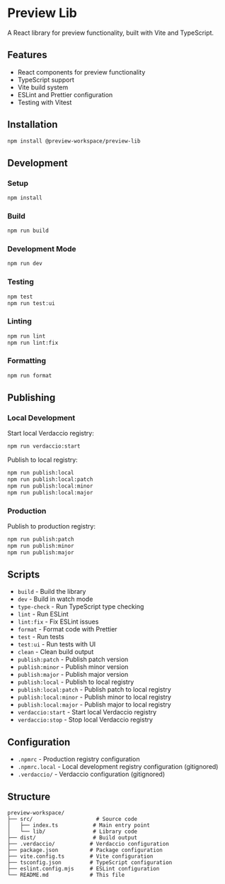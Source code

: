 # Preview Lib

A React library for preview functionality, built with Vite and TypeScript.

## Features

- React components for preview functionality
- TypeScript support
- Vite build system
- ESLint and Prettier configuration
- Testing with Vitest

## Installation

```bash
npm install @preview-workspace/preview-lib
```

## Development

### Setup

```bash
npm install
```

### Build

```bash
npm run build
```

### Development Mode

```bash
npm run dev
```

### Testing

```bash
npm test
npm run test:ui
```

### Linting

```bash
npm run lint
npm run lint:fix
```

### Formatting

```bash
npm run format
```

## Publishing

### Local Development

Start local Verdaccio registry:

```bash
npm run verdaccio:start
```

Publish to local registry:

```bash
npm run publish:local
npm run publish:local:patch
npm run publish:local:minor
npm run publish:local:major
```

### Production

Publish to production registry:

```bash
npm run publish:patch
npm run publish:minor
npm run publish:major
```

## Scripts

- `build` - Build the library
- `dev` - Build in watch mode
- `type-check` - Run TypeScript type checking
- `lint` - Run ESLint
- `lint:fix` - Fix ESLint issues
- `format` - Format code with Prettier
- `test` - Run tests
- `test:ui` - Run tests with UI
- `clean` - Clean build output
- `publish:patch` - Publish patch version
- `publish:minor` - Publish minor version
- `publish:major` - Publish major version
- `publish:local` - Publish to local registry
- `publish:local:patch` - Publish patch to local registry
- `publish:local:minor` - Publish minor to local registry
- `publish:local:major` - Publish major to local registry
- `verdaccio:start` - Start local Verdaccio registry
- `verdaccio:stop` - Stop local Verdaccio registry

## Configuration

- `.npmrc` - Production registry configuration
- `.npmrc.local` - Local development registry configuration (gitignored)
- `.verdaccio/` - Verdaccio configuration (gitignored)

## Structure

```
preview-workspace/
├── src/                    # Source code
│   ├── index.ts           # Main entry point
│   └── lib/               # Library code
├── dist/                  # Build output
├── .verdaccio/           # Verdaccio configuration
├── package.json          # Package configuration
├── vite.config.ts        # Vite configuration
├── tsconfig.json         # TypeScript configuration
├── eslint.config.mjs     # ESLint configuration
└── README.md             # This file
```
